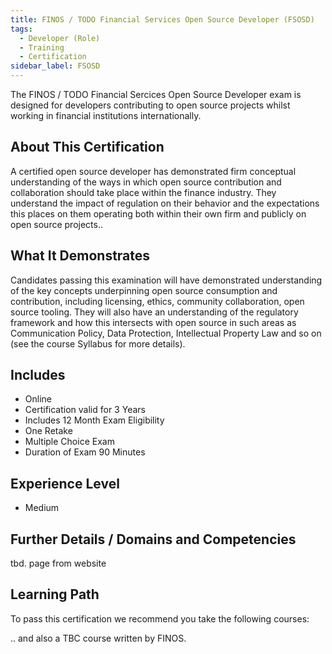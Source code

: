 ```yaml
---
title: FINOS / TODO Financial Services Open Source Developer (FSOSD)
tags: 
  - Developer (Role)
  - Training
  - Certification
sidebar_label: FSOSD
---
```


The FINOS / TODO Financial Sercices Open Source Developer exam is designed for developers contributing to open source projects whilst  working in financial institutions internationally. 

## About This Certification

A certified open source developer has demonstrated firm conceptual understanding of the ways in which open source contribution and collaboration should take place within the  finance industry.  They understand the impact of regulation on their behavior and the expectations this places on them operating both within their own firm and publicly on open source projects..

## What It Demonstrates

Candidates passing this examination will have demonstrated understanding of the key concepts underpinning open source consumption and contribution, including licensing, ethics, community collaboration, open source tooling. They will also have an understanding of the regulatory framework and how this intersects with open source in such areas as Communication Policy, Data Protection, Intellectual Property Law and so on (see the course Syllabus for more details).

## Includes

- Online
- Certification valid for 3 Years
- Includes 12 Month Exam Eligibility
- One Retake
- Multiple Choice Exam
- Duration of Exam 90 Minutes

## Experience Level

- Medium

## Further Details / Domains and Competencies

tbd. page from website

## Learning Path

To pass this certification we recommend you take the following courses:

<CourseList filter="Training" tag="FSOSD (Certification)" />

.. and also a TBC course written by FINOS.




